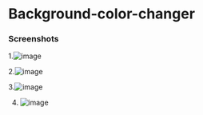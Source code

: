 # Background-color-changer

### Screenshots

1.![image](https://github.com/atinder11/Background-color-changer/assets/111070211/52663bb0-c49e-4e49-bfe8-9e8262120680)

2.![image](https://github.com/atinder11/Background-color-changer/assets/111070211/0cd2a12e-6130-4d20-b1bf-54ace5168946)

3.![image](https://github.com/atinder11/Background-color-changer/assets/111070211/c1eaadf3-a54c-4da1-8ac0-451dd67e54f2)

4. ![image](https://github.com/atinder11/Background-color-changer/assets/111070211/48e6aab8-3e45-4826-939d-3c898afaedf9)

